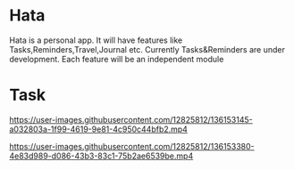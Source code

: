 # Hata
Hata is a personal app. It will have features like Tasks,Reminders,Travel,Journal etc. Currently Tasks&amp;Reminders are under development.
Each feature will be an independent module

# Task



https://user-images.githubusercontent.com/12825812/136153145-a032803a-1f99-4619-9e81-4c950c44bfb2.mp4


https://user-images.githubusercontent.com/12825812/136153380-4e83d989-d086-43b3-83c1-75b2ae6539be.mp4


